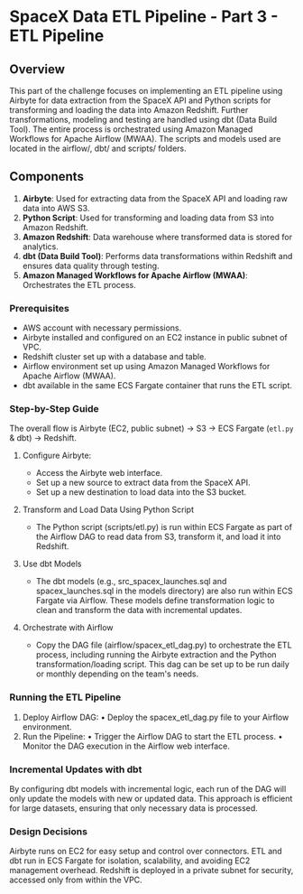 # SpaceX Data ETL Pipeline - Part 3 - ETL Pipeline

## Overview
This part of the challenge focuses on implementing an ETL pipeline using Airbyte for data extraction from the SpaceX API and Python scripts for transforming and loading the data into Amazon Redshift. 
Further transformations, modeling and testing are handled using dbt (Data Build Tool). The entire process is orchestrated using Amazon Managed Workflows for Apache Airflow (MWAA). 
The scripts and models used are located in the airflow/, dbt/ and scripts/ folders.

## Components

1. **Airbyte**: Used for extracting data from the SpaceX API and loading raw data into AWS S3.
2. **Python Script**: Used for transforming and loading data from S3 into Amazon Redshift.
3. **Amazon Redshift**: Data warehouse where transformed data is stored for analytics.
4. **dbt (Data Build Tool)**: Performs data transformations within Redshift and ensures data quality through testing.
5. **Amazon Managed Workflows for Apache Airflow (MWAA)**: Orchestrates the ETL process.

### Prerequisites

- AWS account with necessary permissions.
- Airbyte installed and configured on an EC2 instance in public subnet of VPC.
- Redshift cluster set up with a database and table.
- Airflow environment set up using Amazon Managed Workflows for Apache Airflow (MWAA).
- dbt available in the same ECS Fargate container that runs the ETL script.

### Step-by-Step Guide

The overall flow is Airbyte (EC2, public subnet) → S3 → ECS Fargate (`etl.py` & dbt) → Redshift.

1. Configure Airbyte:
	-   Access the Airbyte web interface.
	-   Set up a new source to extract data from the SpaceX API.
	-   Set up a new destination to load data into the S3 bucket.

2. Transform and Load Data Using Python Script
    -   The Python script (scripts/etl.py) is run within ECS Fargate as part of the Airflow DAG to read data from S3, transform it, and load it into Redshift.

3. Use dbt Models
    -   The dbt models (e.g., src_spacex_launches.sql and spacex_launches.sql in the models directory) are also run within ECS Fargate via Airflow. These models define transformation logic to clean and transform the data with incremental updates. 
        
4. Orchestrate with Airflow
    -   Copy the DAG file (airflow/spacex_etl_dag.py) to orchestrate the ETL process, including running the Airbyte extraction and the Python transformation/loading script. This dag can be set up to be run daily or monthly depending on the team's needs.

### Running the ETL Pipeline

1.	Deploy Airflow DAG:
	•	Deploy the spacex_etl_dag.py file to your Airflow environment.
2.	Run the Pipeline:
	•	Trigger the Airflow DAG to start the ETL process.
	•	Monitor the DAG execution in the Airflow web interface.

### Incremental Updates with dbt

By configuring dbt models with incremental logic, each run of the DAG will only update the models with new or updated data. 
This approach is efficient for large datasets, ensuring that only necessary data is processed.

### Design Decisions

Airbyte runs on EC2 for easy setup and control over connectors. ETL and dbt run in ECS Fargate for isolation, scalability, and avoiding EC2 management overhead. Redshift is deployed in a private subnet for security, accessed only from within the VPC.
